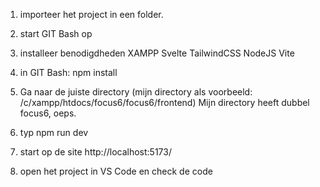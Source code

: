 1. importeer het project in een folder.
2. start GIT Bash op
3. installeer benodigdheden
   XAMPP
   Svelte
   TailwindCSS
   NodeJS
   Vite
5. in GIT Bash:
   npm install
   
6. Ga naar de juiste directory (mijn directory als voorbeeld: /c/xampp/htdocs/focus6/focus6/frontend) Mijn directory heeft dubbel focus6, oeps.
7. typ npm run dev
8. start op de site http://localhost:5173/
9. open het project in VS Code en check de code
